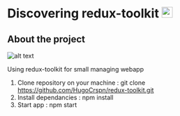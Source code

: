# Discovering redux-toolkit <img src="https://raw.githubusercontent.com/Tarikul-Islam-Anik/Animated-Fluent-Emojis/master/Emojis/Smilies/Bomb.png" alt="Bomb" width="25" height="25" />

## About the project
![alt text](https://github.com/HugoCrspn/redux-toolkit/blob/master/hero.png?raw=true)

Using redux-toolkit for small managing webapp

1. Clone repository on your machine : git clone https://github.com/HugoCrspn/redux-toolkit.git
2. Install dependancies : npm install
3. Start app : npm start
